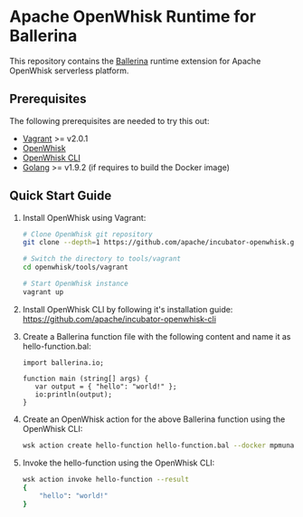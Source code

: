 # Apache OpenWhisk Runtime for Ballerina

This repository contains the [Ballerina](https://ballerinalang.org) runtime extension for Apache OpenWhisk serverless platform.

## Prerequisites

The following prerequisites are needed to try this out:

- [Vagrant](https://www.vagrantup.com/downloads.html) >= v2.0.1
- [OpenWhisk](https://github.com/apache/incubator-openwhisk.git)
- [OpenWhisk CLI](https://github.com/apache/incubator-openwhisk-cli)
- [Golang](https://golang.org/doc/install) >= v1.9.2 (if requires to build the Docker image)

## Quick Start Guide

1. Install OpenWhisk using Vagrant:

   ```bash
   # Clone OpenWhisk git repository
   git clone --depth=1 https://github.com/apache/incubator-openwhisk.git openwhisk

   # Switch the directory to tools/vagrant
   cd openwhisk/tools/vagrant

   # Start OpenWhisk instance
   vagrant up
   ```

2. Install OpenWhisk CLI by following it's installation guide:
   https://github.com/apache/incubator-openwhisk-cli

3. Create a Ballerina function file with the following content and name it as hello-function.bal:

   ```
   import ballerina.io;

   function main (string[] args) {
      var output = { "hello": "world!" };
      io:println(output);
   }
   ```

4. Create an OpenWhisk action for the above Ballerina function using the OpenWhisk CLI:
   
   ```bash
   wsk action create hello-function hello-function.bal --docker mpmunasinghe/ballerina-action
   ```

5. Invoke the hello-function using the OpenWhisk CLI:

   ```bash
   wsk action invoke hello-function --result
   {
       "hello": "world!"
   }
   ```
